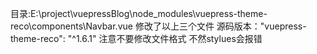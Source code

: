目录:E:\project\vuepressBlog\node_modules\vuepress-theme-reco\components\Navbar.vue
修改了以上三个文件
源码版本："vuepress-theme-reco": "^1.6.1"
注意不要修改文件格式 不然stylues会报错
